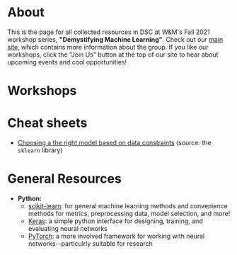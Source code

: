 # About

This is the page for all collected resources in DSC at W&M's Fall 2021 workshop series, **"Demystifying Machine Learning"**. Check out our [main site](https://gdsc.community.dev/william-mary/), which contains more information about the group. If you like our workshops, click the "Join Us" button at the top of our site to hear about upcoming events and cool opportunities!

# Workshops

# Cheat sheets

- [Choosing a the right model based on data constraints](https://scikit-learn.org/stable/_static/ml_map.png) (source: the `sklearn` library)

# General Resources

- **Python:**
  -  [scikit-learn](https://scikit-learn.org/stable/): for general machine learning methods and convenience methods for metrics, preprocessing data, model selection, and more!
  -  [Keras](https://keras.io/): a simple python interface for designing, training, and evaluating neural networks
  -  [PyTorch](https://pytorch.org/): a more involved framework for working with neural networks--particulrly suitable for research
